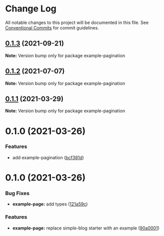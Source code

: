 # Change Log

All notable changes to this project will be documented in this file.
See [Conventional Commits](https://conventionalcommits.org) for commit guidelines.

## [0.1.3](https://github.com/arshad/next-mdx/compare/example-pagination@0.1.2...example-pagination@0.1.3) (2021-09-21)

**Note:** Version bump only for package example-pagination





## [0.1.2](https://github.com/arshad/next-mdx/compare/example-pagination@0.1.1...example-pagination@0.1.2) (2021-07-07)

**Note:** Version bump only for package example-pagination





## [0.1.1](https://github.com/arshad/next-mdx/compare/example-pagination@0.1.0...example-pagination@0.1.1) (2021-03-29)

**Note:** Version bump only for package example-pagination





# 0.1.0 (2021-03-26)


### Features

* add example-pagination ([bcf381d](https://github.com/arshad/next-mdx/commit/bcf381d93cf4e9f85d403366cdf35e4914b9e8fc))





# 0.1.0 (2021-03-26)


### Bug Fixes

* **example-page:** add types ([121a59c](https://github.com/arshad/next-mdx/commit/121a59cb92b1cccdcc53b36c2e953470c479d13f))


### Features

* **example-page:** replace simple-blog starter with an example ([90a0001](https://github.com/arshad/next-mdx/commit/90a0001175f3c10ea09155f28916023c5d2c7524))
